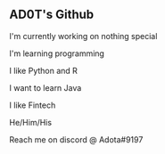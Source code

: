 ## AD0T's Github

I'm currently working on nothing special

I'm learning programming

I like Python and R

I want to learn Java

I like Fintech

He/Him/His

Reach me on discord @ Adota#9197

